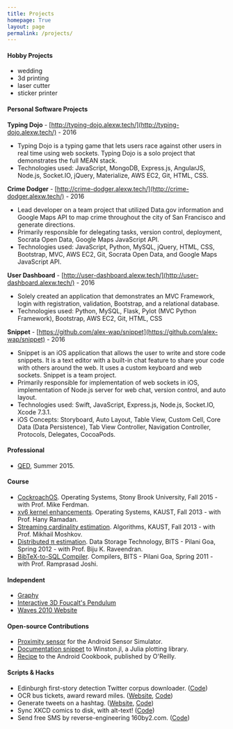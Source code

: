 ```yaml
---
title: Projects
homepage: True
layout: page
permalink: /projects/
---
```


#### Hobby Projects

- wedding
- 3d printing
- laser cutter
- sticker printer

#### Personal Software Projects

**Typing Dojo** - [http://typing-dojo.alexw.tech/](http://typing-dojo.alexw.tech/)                                                                   - 2016

- Typing Dojo is a typing game that lets users race against other users in real time using web sockets. Typing Dojo is a solo project that demonstrates the full MEAN stack.
- Technologies used: JavaScript, MongoDB, Express.js, AngularJS, Node.js, Socket.IO, jQuery, Materialize, AWS EC2, Git, HTML, CSS.

**Crime Dodger** - [http://crime-dodger.alexw.tech/](http://crime-dodger.alexw.tech/) - 2016

- Lead developer on a team project that utilized Data.gov information and Google Maps API to map crime throughout the city of San Francisco and generate directions.
- Primarily responsible for delegating tasks, version control, deployment, Socrata Open Data, Google Maps JavaScript API.
- Technologies used: JavaScript, Python, MySQL, jQuery, HTML, CSS, Bootstrap, MVC, AWS EC2, Git, Socrata Open Data, and Google Maps JavaScript API.

**User Dashboard** - [http://user-dashboard.alexw.tech/](http://user-dashboard.alexw.tech/) - 2016

- Solely created an application that demonstrates an MVC Framework, login with registration, validation, Bootstrap, and a relational database.
- Technologies used: Python, MySQL, Flask, Pylot (MVC Python Framework), Bootstrap, AWS EC2, Git, HTML, CSS

**Snippet** - [https://github.com/alex-wap/snippet](https://github.com/alex-wap/snippet) - 2016

- Snippet is an iOS application that allows the user to write and store code snippets. It is a text editor with a built-in chat feature to share your code with others around the web. It uses a custom keyboard and web sockets. Snippet is a team project.
- Primarily responsible for implementation of web sockets in iOS, implementation of Node.js server for web chat, version control, and auto layout.
- Technologies used: Swift, JavaScript, Express.js, Node.js, Socket.IO, Xcode 7.3.1.
- iOS Concepts: Storyboard, Auto Layout, Table View, Custom Cell, Core Data (Data Persistence), Tab View Controller, Navigation Controller, Protocols, Delegates, CocoaPods.

#### Professional

   * [QED](http://qed.ai), Summer 2015.

#### Course

   * [CockroachOS](https://github.com/emaadmanzoor/CSE506).
     Operating Systems, Stony Brook University, Fall 2015 - with Prof. Mike Ferdman.
   * [xv6 kernel enhancements](https://github.com/emaadmanzoor/xv6).
     Operating Systems, KAUST, Fall 2013 - with Prof. Hany Ramadan.
   * [Streaming cardinality estimation](https://github.com/emaadmanzoor/streaming-unique-counting).
     Algorithms, KAUST, Fall 2013 - with Prof. Mikhail Moshkov.
   * [Distributed π estimation](http://eyeshalfclosed.com/blog/2012/03/17/throwing-darts/).
     Data Storage Technology, BITS - Pilani Goa, Spring 2012 - with Prof. Biju K. Raveendran.
   * [BibTeX-to-SQL Compiler](https://github.com/emaadmanzoor/bib2sqlite).
     Compilers, BITS - Pilani Goa, Spring 2011 - with Prof. Ramprasad Joshi.

#### Independent

   * [Graphy](http://emaadmanzoor.github.io/graphy/)
   * [Interactive 3D Foucalt's Pendulum](https://github.com/racheesingh/Physics-Simulations)
   * [Waves 2010 Website](https://github.com/emaadmanzoor/openwaves2010)

#### Open-source Contributions

   * [Proximity sensor](http://code.google.com/p/openintents/source/detail?r=3280) for the Android Sensor Simulator.
   * [Documentation snippet](https://github.com/nolta/Winston.jl/issues/38) to Winston.jl, a Julia plotting library.
   * [Recipe](https://www.androidcookbook.com/Recipe.seam?recipeId=1229) to the Android Cookbook, published by O'Reilly.

#### Scripts & Hacks

   * Edinburgh first-story detection Twitter corpus downloader. ([Code](https://gist.github.com/emaadmanzoor/5019020))
   * OCR bus tickets, award reward miles. ([Website](http://bmtcmiles.herokuapp.com/), [Code](https://github.com/emaadmanzoor/bmtc-miles/))
   * Generate tweets on a hashtag. ([Website](http://lyrebird.herokuapp.com/), [Code](https://github.com/emaadmanzoor/lyrebird))
   * Sync XKCD comics to disk, with alt-text! ([Code](https://github.com/emaadmanzoor/xkcd.pl))
   * Send free SMS by reverse-engineering 160by2.com. ([Code](https://github.com/emaadmanzoor/pyFreeSMS))

[1]: https://www.google-melange.com/gsoc/project/details/google/gsoc2014/emaadmanzoor/5693417237512192
[2]: https://www.google-melange.com/gsoc/org2/google/gsoc2014/osuosl
[3]: http://tachyon.in
[4]: http://uml.edu
